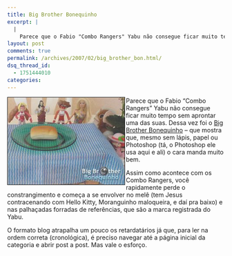```yaml
---
title: Big Brother Bonequinho
excerpt: |
  |
    Parece que o Fabio "Combo Rangers" Yabu não consegue ficar muito tempo sem aprontar uma das suas. Dessa vez foi o Big Brother Bonequinho - que mostra que, mesmo sem lápis, papel ou Photoshop (tá, o Photoshop ele usa aqui...
layout: post
comments: true
permalink: /archives/2007/02/big_brother_bon.html/
dsq_thread_id:
  - 1751444010
categories:
---
```

<img style="margin-right: 2px;" title="Detalhe de uma refeição na casa do Big Brother Bonequinho" src="/archives/img/bbb.jpg" border="1" alt="" width="271" height="202" align="left" />Parece que o Fabio &#8220;Combo Rangers&#8221; Yabu não consegue ficar muito tempo sem aprontar uma das suas. Dessa vez foi o [Big Brother Bonequinho][1] &#8211; que mostra que, mesmo sem lápis, papel ou Photoshop (tá, o Photoshop ele usa aqui e ali) o cara manda muito bem.

Assim como acontece com os Combo Rangers, você rapidamente perde o constrangimento e começa a se envolver no melê (tem Jesus contracenando com Hello Kitty, Moranguinho maloqueira, e daí pra baixo) e nas palhaçadas forradas de referências, que são a marca registrada do Yabu.

O formato blog atrapalha um pouco os retardatários já que, para ler na ordem correta (cronológica), é preciso navegar até a página inicial da categoria e abrir post a post. Mas vale o esforço.

 [1]: http://www.yabu.com.br/blog/tag/bbb2/

